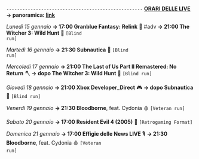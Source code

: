 <code>---------------------------------------------------</code>
<b><u>ORARI DELLE LIVE</u></b>
<b>→ panoramica: <a href="https://trello.com/b/iKwdSGf3/sabaku">link</a></b>

<i>Lunedì 15 gennaio</i>
<b>→ 17:00 Granblue Fantasy: Relink</b> 🔮 #adv
<b>→ 21:00 The Witcher 3: Wild Hunt</b> 🦄 <code>[Blind run]</code>

<i>Martedì 16 gennaio</i>
<b>→ 21:30 Subnautica</b> 🐳 <code>[Blind run]</code>

<i>Mercoledì 17 gennaio</i>
<b>→ 21:00 The Last of Us Part II Remastered: No Return</b> 🪓
<b>→ dopo The Witcher 3: Wild Hunt</b> 🦄 <code>[Blind run]</code>

<i>Giovedì 18 gennaio</i>
<b>→ 21:00 Xbox Developer_Direct</b> 🎮
<b>→ dopo Subnautica</b> 🐳 <code>[Blind run]</code>

<i>Venerdì 19 gennaio</i>
<b>→ 21:30 Bloodborne</b>, feat. Cydonia 🩸 <code>[Veteran run]</code>

<i>Sabato 20 gennaio</i>
<b>→ 17:00 Resident Evil 4 (2005)</b> 🧿 <code>[Retrogaming Format]</code>

<i>Domenica 21 gennaio</i>
<b>→ 17:00 Effigie delle News LIVE</b> 🎙️
<b>→ 21:30 Bloodborne</b>, feat. Cydonia 🩸 <code>[Veteran run]</code>
